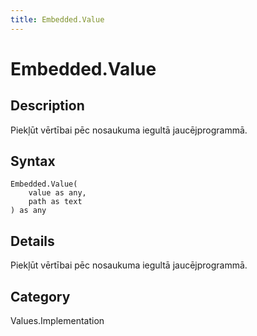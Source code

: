 ```yaml
---
title: Embedded.Value
---
```


# Embedded.Value


## Description

Piekļūt vērtībai pēc nosaukuma iegultā jaucējprogrammā.


## Syntax

```powerquery
Embedded.Value(
    value as any,
    path as text
) as any
```


## Details

Piekļūt vērtībai pēc nosaukuma iegultā jaucējprogrammā.



## Category
Values.Implementation
